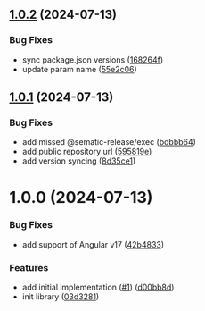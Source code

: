 ## [1.0.2](https://github.com/ms-dosx86/ng-error-handlers/compare/v1.0.1...v1.0.2) (2024-07-13)


### Bug Fixes

* sync package.json versions ([168264f](https://github.com/ms-dosx86/ng-error-handlers/commit/168264fdbb250b690f78fe6fb2f142e0a74a0038))
* update param name ([55e2c06](https://github.com/ms-dosx86/ng-error-handlers/commit/55e2c06d894344789bad5d159bfacee076fb861a))

## [1.0.1](https://github.com/ms-dosx86/ng-error-handlers/compare/v1.0.0...v1.0.1) (2024-07-13)


### Bug Fixes

* add missed @sematic-release/exec ([bdbbb64](https://github.com/ms-dosx86/ng-error-handlers/commit/bdbbb6438f8dddc194e4f013ed58e397f855a7d7))
* add public repository url ([595819e](https://github.com/ms-dosx86/ng-error-handlers/commit/595819e6f8107d195de23d8cef4afc8ae7e17ee3))
* add version syncing ([8d35ce1](https://github.com/ms-dosx86/ng-error-handlers/commit/8d35ce16c1e83eb028e95b85e1e49f41091d666f))

# 1.0.0 (2024-07-13)


### Bug Fixes

* add support of Angular v17 ([42b4833](https://github.com/ms-dosx86/ng-error-handlers/commit/42b4833474e238e87040b1926d28ea171fbe9517))


### Features

* add initial implementation ([#1](https://github.com/ms-dosx86/ng-error-handlers/issues/1)) ([d00bb8d](https://github.com/ms-dosx86/ng-error-handlers/commit/d00bb8d41c78919de92c5ce2e764d3bddf31cac7))
* init library ([03d3281](https://github.com/ms-dosx86/ng-error-handlers/commit/03d328174c243a5cf88be1926790793a2e51cf30))
